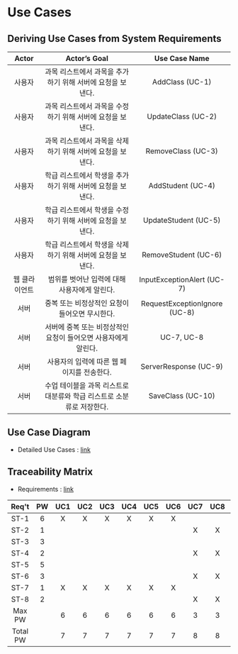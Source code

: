 # Use Cases

## Deriving Use Cases from System Requirements

Actor|Actor’s Goal|Use Case Name
:--:|:--:|:--:
사용자|과목 리스트에서 과목을 추가하기 위해 서버에 요청을 보낸다.|AddClass (UC-1)
사용자|과목 리스트에서 과목을 수정하기 위해 서버에 요청을 보낸다.|UpdateClass (UC-2)
사용자|과목 리스트에서 과목을 삭제하기 위해 서버에 요청을 보낸다.|RemoveClass (UC-3)
사용자|학급 리스트에서 학생을 추가하기 위해 서버에 요청을 보낸다.|AddStudent (UC-4)
사용자|학급 리스트에서 학생을 수정하기 위해 서버에 요청을 보낸다.|UpdateStudent (UC-5)
사용자|학급 리스트에서 학생을 삭제하기 위해 서버에 요청을 보낸다.|RemoveStudent (UC-6)
웹 클라이언트|범위를 벗어난 입력에 대해 사용자에게 알린다.|InputExceptionAlert (UC-7)
서버|중복 또는 비정상적인 요청이 들어오면 무시한다.|RequestExceptionIgnore (UC-8)
서버|서버에 중복 또는 비정상적인 요청이 들어오면 사용자에게 알린다.|UC-7, UC-8
서버|사용자의 입력에 따른 웹 페이지를 전송한다.|ServerResponse (UC-9)
서버|수업 테이블을 과목 리스트로 대분류와 학급 리스트로 소분류로 저장한다.|SaveClass (UC-10)

## Use Case Diagram

* Detailed Use Cases : [link](/FormCreateUpdate/DetailedUseCases.md)

## Traceability Matrix

* Requirements : [link](/FormCreateUpdate/Requirements.md)

Req't| PW | UC1| UC2| UC3| UC4| UC5| UC6| UC7| UC8| UC9|UC10
:--: |:--:|:--:|:--:|:--:|:--:|:--:|:--:|:--:|:--:|:--:|:--:
ST-1|6|X|X|X|X|X|X||||X
ST-2|1|||||||X|X|X|
ST-3|3|||||||||X|X
ST-4|2|||||||X|X|X|
ST-5|5|||||||||X|
ST-6|3|||||||X|X|X|
ST-7|1|X|X|X|X|X|X|||X|
ST-8|2|||||||X|X|X|
Max PW||6|6|6|6|6|6|3|3|5|6
Total PW||7|7|7|7|7|7|8|8|17|9
